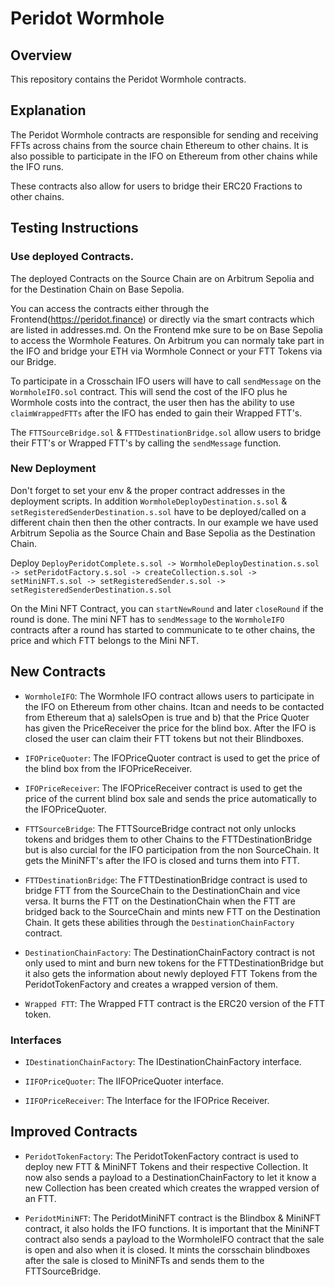 # Peridot Wormhole

## Overview

This repository contains the Peridot Wormhole contracts.

## Explanation

The Peridot Wormhole contracts are responsible for sending and receiving FFTs across chains from the source chain Ethereum to other chains. It is also possible to participate in the IFO on Ethereum from other chains while the IFO runs.

These contracts also allow for users to bridge their ERC20 Fractions to other chains.

## Testing Instructions

### Use deployed Contracts.

The deployed Contracts on the Source Chain are on Arbitrum Sepolia and for the Destination Chain on Base Sepolia.

You can access the contracts either through the Frontend(https://peridot.finance) or directly via the smart contracts which are listed in addresses.md. On the Frontend mke sure to be on Base Sepolia to access the Wormhole Features. On Arbitrum you can normaly take part in the IFO and bridge your ETH via Wormhole Connect or your FTT Tokens via our Bridge.

To participate in a Crosschain IFO users will have to call `sendMessage` on the `WormholeIFO.sol` contract. This will send the cost of the IFO plus he Wormhole costs into the contract, the user then has the ability to use `claimWrappedFTTs` after the IFO has ended to gain their Wrapped FTT's.

The `FTTSourceBridge.sol` & `FTTDestinationBridge.sol` allow users to bridge their FTT's or Wrapped FTT's by calling the `sendMessage` function.

### New Deployment

Don't forget to set your env & the proper contract addresses in the deployment scripts. In addition `WormholeDeployDestination.s.sol` & `setRegisteredSenderDestination.s.sol` have to be deployed/called on a different chain then then the other contracts. In our example we have used Arbitrum Sepolia as the Source Chain and Base Sepolia as the Destination Chain.

Deploy `DeployPeridotComplete.s.sol -> WormholeDeployDestination.s.sol -> setPeridotFactory.s.sol -> createCollection.s.sol -> setMiniNFT.s.sol -> setRegisteredSender.s.sol -> setRegisteredSenderDestination.s.sol`

On the Mini NFT Contract, you can `startNewRound` and later `closeRound` if the round is done. The mini NFT has to `sendMessage` to the `WormholeIFO` contracts after a round has started to communicate to te other chains, the price and which FTT belongs to the Mini NFT.

## New Contracts

- `WormholeIFO`: The Wormhole IFO contract allows users to participate in the IFO on Ethereum from other chains. Itcan and needs to be contacted from Ethereum that a) saleIsOpen is true and b) that the Price Quoter has given the PriceReceiver the price for the blind box. After the IFO is closed the user can claim their FTT tokens but not their Blindboxes.

- `IFOPriceQuoter`: The IFOPriceQuoter contract is used to get the price of the blind box from the IFOPriceReceiver.

- `IFOPriceReceiver`: The IFOPriceReceiver contract is used to get the price of the current blind box sale and sends the price automatically to the IFOPriceQuoter.

- `FTTSourceBridge`: The FTTSourceBridge contract not only unlocks tokens and bridges them to other Chains to the FTTDestinationBridge but is also curcial for the IFO participation from the non SourceChain. It gets the MiniNFT's after the IFO is closed and turns them into FTT.

- `FTTDestinationBridge`: The FTTDestinationBridge contract is used to bridge FTT from the SourceChain to the DestinationChain and vice versa. It burns the FTT on the DestinationChain when the FTT are bridged back to the SourceChain and mints new FTT on the Destination Chain. It gets these abilities through the `DestinationChainFactory` contract.

- `DestinationChainFactory`: The DestinationChainFactory contract is not only used to mint and burn new tokens for the FTTDestinationBridge but it also gets the information about newly deployed FTT Tokens from the PeridotTokenFactory and creates a wrapped version of them.

- `Wrapped FTT`: The Wrapped FTT contract is the ERC20 version of the FTT token.

### Interfaces

- `IDestinationChainFactory`: The IDestinationChainFactory interface.

- `IIFOPriceQuoter`: The IIFOPriceQuoter interface.

- `IIFOPriceReceiver`: The Interface for the IFOPrice Receiver.

## Improved Contracts

- `PeridotTokenFactory`: The PeridotTokenFactory contract is used to deploy new FTT & MiniNFT
  Tokens and their respective Collection. It now also sends a payload to a DestinationChainFactory to let it know a new Collection has been created which creates the wrapped version of an FTT.

- `PeridotMiniNFT`: The PeridotMiniNFT contract is the Blindbox & MiniNFT contract, it also holds the IFO functions. It is important that the MiniNFT contract also sends a payload to the WormholeIFO contract that the sale is open and also when it is closed. It mints the corsschain blindboxes after the sale is closed to MiniNFTs and sends them to the FTTSourceBridge.
